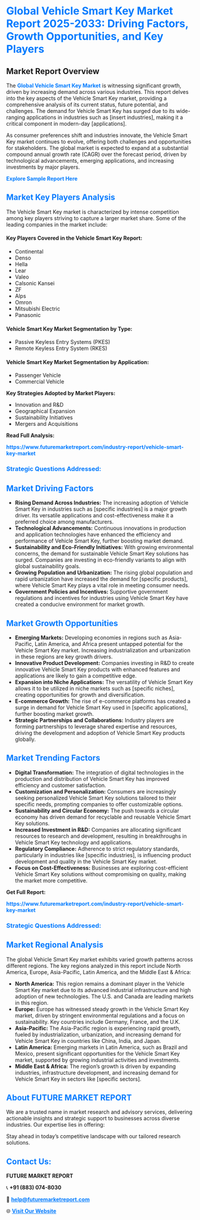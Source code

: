 <h1 style="color: #007BFF;">Global Vehicle Smart Key Market Report 2025-2033: Driving Factors, Growth Opportunities, and Key Players</h1>

<section id="overview">
<h2>Market Report Overview</h2>
<p>The <a href="https://www.futuremarketreport.com/industry-report/vehicle-smart-key-market" style="color: #007BFF; text-decoration: none;"><strong>Global Vehicle Smart Key Market</strong></a> is witnessing significant growth, driven by increasing demand across various industries. This report delves into the key aspects of the Vehicle Smart Key market, providing a comprehensive analysis of its current status, future potential, and challenges. The demand for Vehicle Smart Key has surged due to its wide-ranging applications in industries such as [insert industries], making it a critical component in modern-day [applications].</p>
<p>As consumer preferences shift and industries innovate, the Vehicle Smart Key market continues to evolve, offering both challenges and opportunities for stakeholders. The global market is expected to expand at a substantial compound annual growth rate (CAGR) over the forecast period, driven by technological advancements, emerging applications, and increasing investments by major players.</p>
</section>

<section id="overview">
<p><a href="https://www.futuremarketreport.com/request-sample/reportId=41126" style="color: #007BFF; text-decoration: none;"><strong>Explore Sample Report Here</strong></a></p>
</section>

<section id="key-players">
<h2 style="color: #007BFF;">Market Key Players Analysis</h2>
<p>The Vehicle Smart Key market is characterized by intense competition among key players striving to capture a larger market share. Some of the leading companies in the market include:</p>
<h4>Key Players Covered in the Vehicle Smart Key Report:</h4>
<ul><li>Continental</li><li>Denso</li><li>Hella</li><li>Lear</li><li>Valeo</li><li>Calsonic Kansei</li><li>ZF</li><li>Alps</li><li>Omron</li><li>Mitsubishi Electric</li><li>Panasonic</li></ul>
<h4>Vehicle Smart Key Market Segmentation by Type:</h4>
<ul><li>Passive Keyless Entry Systems (PKES)</li><li>Remote Keyless Entry System (RKES)</li></ul>

<h4>Vehicle Smart Key Market Segmentation by Application:</h4>
<ul><li>Passenger Vehicle</li><li>Commercial Vehicle</li></ul>
<p><strong>Key Strategies Adopted by Market Players:</strong></p>
<ul>
<li>Innovation and R&D</li>
<li>Geographical Expansion</li>
<li>Sustainability Initiatives</li>
<li>Mergers and Acquisitions</li>
</ul>
</section>

<section>
<p><strong>Read Full Analysis: </strong></p><a href="https://www.futuremarketreport.com/industry-report/vehicle-smart-key-market" style="color: #007BFF; text-decoration: none;"><strong>https://www.futuremarketreport.com/industry-report/vehicle-smart-key-market</strong></a>
<h3 style="color: #007BFF;">Strategic Questions Addressed:</h3>
</section>

<section id="driving-factors">
<h2 style="color: #007BFF;">Market Driving Factors</h2>
<ul>
<li><strong>Rising Demand Across Industries:</strong> The increasing adoption of Vehicle Smart Key in industries such as [specific industries] is a major growth driver. Its versatile applications and cost-effectiveness make it a preferred choice among manufacturers.</li>
<li><strong>Technological Advancements:</strong> Continuous innovations in production and application technologies have enhanced the efficiency and performance of Vehicle Smart Key, further boosting market demand.</li>
<li><strong>Sustainability and Eco-Friendly Initiatives:</strong> With growing environmental concerns, the demand for sustainable Vehicle Smart Key solutions has surged. Companies are investing in eco-friendly variants to align with global sustainability goals.</li>
<li><strong>Growing Population and Urbanization:</strong> The rising global population and rapid urbanization have increased the demand for [specific products], where Vehicle Smart Key plays a vital role in meeting consumer needs.</li>
<li><strong>Government Policies and Incentives:</strong> Supportive government regulations and incentives for industries using Vehicle Smart Key have created a conducive environment for market growth.</li>
</ul>
</section>

<section id="growth-opportunities">
<h2 style="color: #007BFF;">Market Growth Opportunities</h2>
<ul>
<li><strong>Emerging Markets:</strong> Developing economies in regions such as Asia-Pacific, Latin America, and Africa present untapped potential for the Vehicle Smart Key market. Increasing industrialization and urbanization in these regions are key growth drivers.</li>
<li><strong>Innovative Product Development:</strong> Companies investing in R&D to create innovative Vehicle Smart Key products with enhanced features and applications are likely to gain a competitive edge.</li>
<li><strong>Expansion into Niche Applications:</strong> The versatility of Vehicle Smart Key allows it to be utilized in niche markets such as [specific niches], creating opportunities for growth and diversification.</li>
<li><strong>E-commerce Growth:</strong> The rise of e-commerce platforms has created a surge in demand for Vehicle Smart Key used in [specific applications], further boosting market growth.</li>
<li><strong>Strategic Partnerships and Collaborations:</strong> Industry players are forming partnerships to leverage shared expertise and resources, driving the development and adoption of Vehicle Smart Key products globally.</li>
</ul>
</section>

<section id="trending-factors">
<h2 style="color: #007BFF;">Market Trending Factors</h2>
<ul>
<li><strong>Digital Transformation:</strong> The integration of digital technologies in the production and distribution of Vehicle Smart Key has improved efficiency and customer satisfaction.</li>
<li><strong>Customization and Personalization:</strong> Consumers are increasingly seeking personalized Vehicle Smart Key solutions tailored to their specific needs, prompting companies to offer customizable options.</li>
<li><strong>Sustainability and Circular Economy:</strong> The push towards a circular economy has driven demand for recyclable and reusable Vehicle Smart Key solutions.</li>
<li><strong>Increased Investment in R&D:</strong> Companies are allocating significant resources to research and development, resulting in breakthroughs in Vehicle Smart Key technology and applications.</li>
<li><strong>Regulatory Compliance:</strong> Adherence to strict regulatory standards, particularly in industries like [specific industries], is influencing product development and quality in the Vehicle Smart Key market.</li>
<li><strong>Focus on Cost-Effectiveness:</strong> Businesses are exploring cost-efficient Vehicle Smart Key solutions without compromising on quality, making the market more competitive.</li>
</ul>
</section>

<section>
<p><strong>Get Full Report: </strong></p><a href="https://www.futuremarketreport.com/industry-report/vehicle-smart-key-market" style="color: #007BFF; text-decoration: none;"><strong>https://www.futuremarketreport.com/industry-report/vehicle-smart-key-market</strong></a>
<h3 style="color: #007BFF;">Strategic Questions Addressed:</h3>
</section>


<section id="regional-analysis">
<h2 style="color: #007BFF;">Market Regional Analysis</h2>
<p>The global Vehicle Smart Key market exhibits varied growth patterns across different regions. The key regions analyzed in this report include North America, Europe, Asia-Pacific, Latin America, and the Middle East & Africa:</p>
<ul>
<li><strong>North America:</strong> This region remains a dominant player in the Vehicle Smart Key market due to its advanced industrial infrastructure and high adoption of new technologies. The U.S. and Canada are leading markets in this region.</li>
<li><strong>Europe:</strong> Europe has witnessed steady growth in the Vehicle Smart Key market, driven by stringent environmental regulations and a focus on sustainability. Key countries include Germany, France, and the U.K.</li>
<li><strong>Asia-Pacific:</strong> The Asia-Pacific region is experiencing rapid growth, fueled by industrialization, urbanization, and increasing demand for Vehicle Smart Key in countries like China, India, and Japan.</li>
<li><strong>Latin America:</strong> Emerging markets in Latin America, such as Brazil and Mexico, present significant opportunities for the Vehicle Smart Key market, supported by growing industrial activities and investments.</li>
<li><strong>Middle East & Africa:</strong> The region’s growth is driven by expanding industries, infrastructure development, and increasing demand for Vehicle Smart Key in sectors like [specific sectors].</li>
</ul>
</section>

<footer>
<h2 style="color: #007BFF;">About FUTURE MARKET REPORT</h2>
<p>We are a trusted name in market research and advisory services, delivering actionable insights and strategic support to businesses across diverse industries. Our expertise lies in offering:</p>

<p>Stay ahead in today’s competitive landscape with our tailored research solutions.</p>

<h2 style="color: #007BFF;">Contact Us:</h2>
<p><strong>FUTURE MARKET REPORT</strong></p>
<p>📞 <strong>+91 (883) 074-8030</strong></p>
<p>📧 <strong><a href="mailto:help@futuremarketreport.com" style="color: #007BFF;">help@futuremarketreport.com</a></strong></p>
<p>🌐 <strong><a href="https://www.futuremarketreport.com/" style="color: #007BFF;">Visit Our Website</a></strong></p>
</footer>